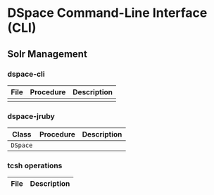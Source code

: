 # DSpace Command-Line Interface (CLI)
## Solr Management

### dspace-cli
| File | Procedure | Description | 
| --- | --- | --- |
| | | |

### dspace-jruby
| Class | Procedure | Description | 
| --- | --- | --- |
| `DSpace` |  |  |

### tcsh operations
| File | Description | 
| --- | --- |